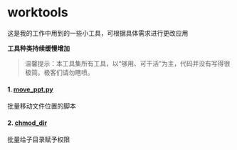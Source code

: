 # worktools
这是我的工作中用到的一些小工具，可根据具体需求进行更改应用

**工具种类持续缓慢增加**

> 温馨提示：本工具集所有工具，以“够用、可干活”为主，代码并没有写得很极简。极客们请勿瞎喷。



#### 1. [move_ppt.py](https://github.com/doncc/worktools/blob/master/move_ppt.py)
批量移动文件位置的脚本

#### 2. [chmod_dir](https://github.com/doncc/worktools/blob/master/chmod_dir)

批量给子目录赋予权限